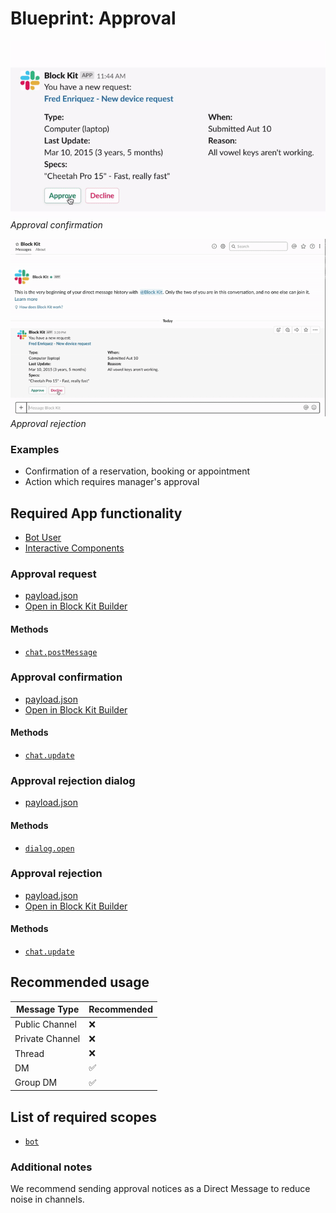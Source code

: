 # Blueprint: Approval

![](approval-confirm.gif)
*Approval confirmation*

![](approval-reject.gif)
*Approval rejection*

### Examples

* Confirmation of a reservation, booking or appointment
* Action which requires manager's approval

## Required App functionality

* [Bot User](https://api.slack.com/bot-users)
* [Interactive Components](https://api.slack.com/interactive-messages)

### Approval request

* [payload.json](payload-approval-request.json)
* [Open in Block Kit Builder](https://api.slack.com/tools/block-kit-builder?blocks=%5B%0A%09%7B%0A%09%09%22type%22%3A%20%22section%22%2C%0A%09%09%22text%22%3A%20%7B%0A%09%09%09%22type%22%3A%20%22mrkdwn%22%2C%0A%09%09%09%22text%22%3A%20%22You%20have%20a%20new%20request%3A%5Cn*%3CfakeLink.toEmployeeProfile.com%7CFred%20Enriquez%20-%20New%20device%20request%3E*%22%0A%09%09%7D%0A%09%7D%2C%0A%09%7B%0A%09%09%22type%22%3A%20%22section%22%2C%0A%09%09%22fields%22%3A%20%5B%0A%09%09%09%7B%0A%09%09%09%09%22type%22%3A%20%22mrkdwn%22%2C%0A%09%09%09%09%22text%22%3A%20%22*Type%3A*%5CnComputer%20(laptop)%22%0A%09%09%09%7D%2C%0A%09%09%09%7B%0A%09%09%09%09%22type%22%3A%20%22mrkdwn%22%2C%0A%09%09%09%09%22text%22%3A%20%22*When%3A*%5CnSubmitted%20Aut%2010%22%0A%09%09%09%7D%2C%0A%09%09%09%7B%0A%09%09%09%09%22type%22%3A%20%22mrkdwn%22%2C%0A%09%09%09%09%22text%22%3A%20%22*Last%20Update%3A*%5CnMar%2010%2C%202015%20(3%20years%2C%205%20months)%22%0A%09%09%09%7D%2C%0A%09%09%09%7B%0A%09%09%09%09%22type%22%3A%20%22mrkdwn%22%2C%0A%09%09%09%09%22text%22%3A%20%22*Reason%3A*%5CnAll%20vowel%20keys%20aren%27t%20working.%22%0A%09%09%09%7D%2C%0A%09%09%09%7B%0A%09%09%09%09%22type%22%3A%20%22mrkdwn%22%2C%0A%09%09%09%09%22text%22%3A%20%22*Specs%3A*%5Cn%5C%22Cheetah%20Pro%2015%5C%22%20-%20Fast%2C%20really%20fast%5C%22%22%0A%09%09%09%7D%0A%09%09%5D%0A%09%7D%2C%0A%09%7B%0A%09%09%22type%22%3A%20%22actions%22%2C%0A%09%09%22elements%22%3A%20%5B%0A%09%09%09%7B%0A%09%09%09%09%22type%22%3A%20%22button%22%2C%0A%09%09%09%09%22text%22%3A%20%7B%0A%09%09%09%09%09%22type%22%3A%20%22plain_text%22%2C%0A%09%09%09%09%09%22emoji%22%3A%20true%2C%0A%09%09%09%09%09%22text%22%3A%20%22Approve%22%0A%09%09%09%09%7D%2C%0A%09%09%09%09%22style%22%3A%20%22primary%22%2C%0A%09%09%09%09%22value%22%3A%20%22approve%22%0A%09%09%09%7D%2C%0A%09%09%09%7B%0A%09%09%09%09%22type%22%3A%20%22button%22%2C%0A%09%09%09%09%22text%22%3A%20%7B%0A%09%09%09%09%09%22type%22%3A%20%22plain_text%22%2C%0A%09%09%09%09%09%22emoji%22%3A%20true%2C%0A%09%09%09%09%09%22text%22%3A%20%22Reject%22%0A%09%09%09%09%7D%2C%0A%09%09%09%09%22style%22%3A%20%22danger%22%2C%0A%09%09%09%09%22value%22%3A%20%22reject%22%0A%09%09%09%7D%0A%09%09%5D%0A%09%7D%0A%5D)

#### Methods

* [`chat.postMessage`](https://api.slack.com/methods/chat.postMessage)


### Approval confirmation

* [payload.json](payload-approval-confirm.json)
* [Open in Block Kit Builder](https://api.slack.com/tools/block-kit-builder?blocks=%5B%0A%09%7B%0A%09%09%22type%22%3A%20%22section%22%2C%0A%09%09%22text%22%3A%20%7B%0A%09%09%09%22type%22%3A%20%22mrkdwn%22%2C%0A%09%09%09%22text%22%3A%20%22You%20have%20a%20new%20request%3A%5Cn*%3CfakeLink.toEmployeeProfile.com%7CFred%20Enriquez%20-%20New%20device%20request%3E*%22%0A%09%09%7D%0A%09%7D%2C%0A%09%7B%0A%09%09%22type%22%3A%20%22section%22%2C%0A%09%09%22fields%22%3A%20%5B%0A%09%09%09%7B%0A%09%09%09%09%22type%22%3A%20%22mrkdwn%22%2C%0A%09%09%09%09%22text%22%3A%20%22*Type%3A*%5CnComputer%20(laptop)%22%0A%09%09%09%7D%2C%0A%09%09%09%7B%0A%09%09%09%09%22type%22%3A%20%22mrkdwn%22%2C%0A%09%09%09%09%22text%22%3A%20%22*When%3A*%5CnSubmitted%20Aut%2010%22%0A%09%09%09%7D%2C%0A%09%09%09%7B%0A%09%09%09%09%22type%22%3A%20%22mrkdwn%22%2C%0A%09%09%09%09%22text%22%3A%20%22*Last%20Update%3A*%5CnMar%2010%2C%202015%20(3%20years%2C%205%20months)%22%0A%09%09%09%7D%2C%0A%09%09%09%7B%0A%09%09%09%09%22type%22%3A%20%22mrkdwn%22%2C%0A%09%09%09%09%22text%22%3A%20%22*Reason%3A*%5CnAll%20vowel%20keys%20aren%27t%20working.%22%0A%09%09%09%7D%2C%0A%09%09%09%7B%0A%09%09%09%09%22type%22%3A%20%22mrkdwn%22%2C%0A%09%09%09%09%22text%22%3A%20%22*Specs%3A*%5Cn%5C%22Cheetah%20Pro%2015%5C%22%20-%20Fast%2C%20really%20fast%5C%22%22%0A%09%09%09%7D%0A%09%09%5D%0A%09%7D%2C%0A%09%7B%0A%09%09%22type%22%3A%20%22context%22%2C%0A%09%09%22elements%22%3A%20%5B%0A%09%09%09%7B%0A%09%09%09%09%22type%22%3A%20%22plain_text%22%2C%0A%09%09%09%09%22text%22%3A%20%22%3Awhite_check_mark%3A%20You%20approved%20this%20request%20on%2003%2F14%2F2019%20at%2003%3A45pm%22%2C%0A%09%09%09%09%22emoji%22%3A%20true%0A%09%09%09%7D%0A%09%09%5D%0A%09%7D%0A%5D)

#### Methods

* [`chat.update`](https://api.slack.com/methods/chat.update)

### Approval rejection dialog

* [payload.json](payload-approval-reject-dialog.json)

#### Methods

* [`dialog.open`](https://api.slack.com/methods/dialog.open)

### Approval rejection

* [payload.json](payload-approval-reject.json)
* [Open in Block Kit Builder](https://api.slack.com/tools/block-kit-builder?blocks=%5B%0A%20%20%7B%0A%20%20%20%20%22type%22%3A%20%22section%22%2C%0A%20%20%20%20%22text%22%3A%20%7B%0A%20%20%20%20%20%20%22type%22%3A%20%22mrkdwn%22%2C%0A%20%20%20%20%20%20%22text%22%3A%20%22You%20have%20a%20new%20request%3A%5Cn*%3CfakeLink.toEmployeeProfile.com%7CFred%20Enriquez%20-%20New%20device%20request%3E*%22%0A%20%20%20%20%7D%0A%20%20%7D%2C%0A%20%20%7B%0A%20%20%20%20%22type%22%3A%20%22section%22%2C%0A%20%20%20%20%22fields%22%3A%20%5B%0A%20%20%20%20%20%20%7B%0A%20%20%20%20%20%20%20%20%22type%22%3A%20%22mrkdwn%22%2C%0A%20%20%20%20%20%20%20%20%22text%22%3A%20%22*Type%3A*%5CnComputer%20(laptop)%22%0A%20%20%20%20%20%20%7D%2C%0A%20%20%20%20%20%20%7B%0A%20%20%20%20%20%20%20%20%22type%22%3A%20%22mrkdwn%22%2C%0A%20%20%20%20%20%20%20%20%22text%22%3A%20%22*When%3A*%5CnSubmitted%20Mar%2014%22%0A%20%20%20%20%20%20%7D%2C%0A%20%20%20%20%20%20%7B%0A%20%20%20%20%20%20%20%20%22type%22%3A%20%22mrkdwn%22%2C%0A%20%20%20%20%20%20%20%20%22text%22%3A%20%22*Last%20Update%3A*%5CnMar%2010%2C%202015%20(3%20years%2C%205%20months)%22%0A%20%20%20%20%20%20%7D%2C%0A%20%20%20%20%20%20%7B%0A%20%20%20%20%20%20%20%20%22type%22%3A%20%22mrkdwn%22%2C%0A%20%20%20%20%20%20%20%20%22text%22%3A%20%22*Reason%3A*%5CnAll%20vowel%20keys%20aren%27t%20working.%22%0A%20%20%20%20%20%20%7D%2C%0A%20%20%20%20%20%20%7B%0A%20%20%20%20%20%20%20%20%22type%22%3A%20%22mrkdwn%22%2C%0A%20%20%20%20%20%20%20%20%22text%22%3A%20%22*Specs%3A*%5Cn%5C%22Cheetah%20Pro%2015%5C%22%20-%20Fast%2C%20really%20fast%5C%22%22%0A%20%20%20%20%20%20%7D%0A%20%20%20%20%5D%0A%20%20%7D%2C%0A%20%20%7B%0A%20%20%20%20%22type%22%3A%20%22context%22%2C%0A%20%20%20%20%22elements%22%3A%20%5B%0A%20%20%20%20%20%20%7B%0A%20%20%20%20%20%20%20%20%22type%22%3A%20%22plain_text%22%2C%0A%20%20%20%20%20%20%20%20%22text%22%3A%20%22%3Ax%3A%20You%20declined%20this%20request%20on%2003%2F14%2F2019%20at%2003%3A45pm%22%2C%0A%20%20%20%20%20%20%20%20%22emoji%22%3A%20true%0A%20%20%20%20%20%20%7D%0A%20%20%20%20%5D%0A%20%20%7D%2C%0A%20%20%7B%0A%20%20%20%20%22type%22%3A%20%22context%22%2C%0A%20%20%20%20%22elements%22%3A%20%5B%0A%20%20%20%20%20%20%7B%0A%20%20%20%20%20%20%20%20%22type%22%3A%20%22plain_text%22%2C%0A%20%20%20%20%20%20%20%20%22text%22%3A%20%22%3Ainformation_source%3A%20Reason%3A%20Out%20of%20Policy%22%2C%0A%20%20%20%20%20%20%20%20%22emoji%22%3A%20true%0A%20%20%20%20%20%20%7D%0A%20%20%20%20%5D%0A%20%20%7D%2C%0A%20%20%7B%0A%20%20%20%20%22type%22%3A%20%22context%22%2C%0A%20%20%20%20%22elements%22%3A%20%5B%0A%20%20%20%20%20%20%7B%0A%20%20%20%20%20%20%20%20%22type%22%3A%20%22plain_text%22%2C%0A%20%20%20%20%20%20%20%20%22text%22%3A%20%22%3Amemo%3A%20Comment%3A%20We%20don%27t%20approve%20this%20kind%20of%20device.%22%2C%0A%20%20%20%20%20%20%20%20%22emoji%22%3A%20true%0A%20%20%20%20%20%20%7D%0A%20%20%20%20%5D%0A%20%20%7D%0A%5D)

#### Methods

* [`chat.update`](https://api.slack.com/methods/chat.update)

## Recommended usage

| Message Type  | Recommended |
| ------------- | ------------- |
| Public Channel | :x: | 
| Private Channel | :x: | 
| Thread | :x: |
| DM | :white_check_mark: |
| Group DM | :white_check_mark: |

## List of required scopes

* [`bot`](https://api.slack.com/scopes/bot)

### Additional notes

We recommend sending approval notices as a Direct Message to reduce noise in channels.
